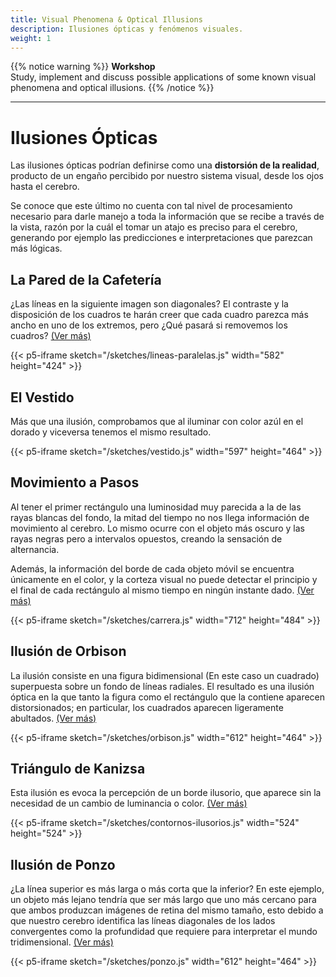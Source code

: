 ```yaml
---
title: Visual Phenomena & Optical Illusions
description: Ilusiones ópticas y fenómenos visuales.
weight: 1
---
```


{{% notice warning %}}
**Workshop**  
Study, implement and discuss possible applications of some known visual phenomena and optical illusions.
{{% /notice %}}

---

# Ilusiones Ópticas

Las ilusiones ópticas podrían definirse como una **distorsión de la realidad**, producto de un engaño percibido por nuestro sistema visual, desde los ojos hasta el cerebro.

Se conoce que este último no cuenta con tal nivel de procesamiento necesario para darle manejo a toda la información que se recibe a través de la vista, razón por la cuál el tomar un atajo es preciso para el cerebro, generando por ejemplo las predicciones e interpretaciones que parezcan más lógicas.

## La Pared de la Cafetería

¿Las líneas en la siguiente imagen son diagonales? El contraste y la disposición de los cuadros te harán creer que cada cuadro parezca más ancho en uno de los extremos, pero ¿Qué pasará si removemos los cuadros? [(Ver más)](https://www.oftalvist.es/blog/ilusiones-opticas#4-1:~:text=que%20te%20sorprender%C3%A1n!-,L%C3%ADneas%20paralelas,-Aunque%20no%20lo)

{{< p5-iframe sketch="/sketches/lineas-paralelas.js" width="582" height="424" >}}


## El Vestido

Más que una ilusión, comprobamos que al iluminar con color azúl en el dorado y viceversa tenemos el mismo resultado.

{{< p5-iframe sketch="/sketches/vestido.js" width="597" height="464" >}}

## Movimiento a Pasos

Al tener el primer rectángulo una luminosidad muy parecida a la de las rayas blancas del fondo, la mitad del tiempo no nos llega información de movimiento al cerebro. Lo mismo ocurre con el objeto más oscuro y las rayas negras pero a intervalos opuestos, creando la sensación de alternancia.

Además, la información del borde de cada objeto móvil se encuentra únicamente en el color, y la corteza visual no puede detectar el principio y el final de cada rectángulo al mismo tiempo en ningún instante dado. [(Ver más)](https://www.cibermitanios.com.ar/2015/05/ilusiones-opticas-interactivas.html)

{{< p5-iframe sketch="/sketches/carrera.js" width="712" height="484" >}}

## Ilusión de Orbison

La ilusión consiste en una figura bidimensional (En este caso un cuadrado) superpuesta sobre un fondo de líneas radiales. El resultado es una ilusión óptica en la que tanto la figura como el rectángulo que la contiene aparecen distorsionados; en particular, los cuadrados aparecen ligeramente abultados. [(Ver más)](https://en.wikipedia.org/wiki/Ponzo_illusion)

{{< p5-iframe sketch="/sketches/orbison.js" width="612" height="464" >}}

## Triángulo de Kanizsa

Esta ilusión es evoca la percepción de un borde ilusorio, que aparece sin la necesidad de un cambio de luminancia o color. [(Ver más)](https://en.wikipedia.org/wiki/Illusory_contours)

{{< p5-iframe sketch="/sketches/contornos-ilusorios.js" width="524" height="524" >}}

## Ilusión de Ponzo

¿La línea superior es más larga o más corta que la inferior? En este ejemplo, un objeto más lejano tendría que ser más largo que uno más cercano para que ambos produzcan imágenes de retina del mismo tamaño, esto debido a que nuestro cerebro identifica las líneas diagonales de los lados convergentes como la profundidad que requiere para interpretar el mundo tridimensional. [(Ver más)](https://en.wikipedia.org/wiki/Ponzo_illusion)

{{< p5-iframe sketch="/sketches/ponzo.js" width="612" height="464" >}}